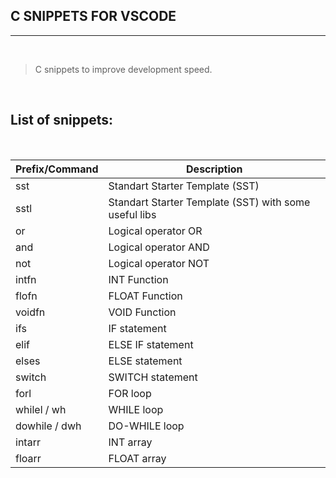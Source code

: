 ## C SNIPPETS FOR VSCODE
---
<br>

> C snippets to improve development speed.

<br>

## List of snippets:

<br>

| Prefix/Command | Description |
| --- | --- |
| sst | Standart Starter Template (SST)
| sstl | Standart Starter Template (SST) with some useful libs
| or | Logical operator OR
| and | Logical operator AND
| not | Logical operator NOT
| intfn | INT Function
| flofn | FLOAT Function
| voidfn | VOID Function
| ifs | IF statement
| elif | ELSE IF statement
| elses | ELSE statement
| switch | SWITCH statement
| forl | FOR loop
| whilel / wh | WHILE loop
| dowhile / dwh | DO-WHILE loop
| intarr | INT array
| floarr | FLOAT array





